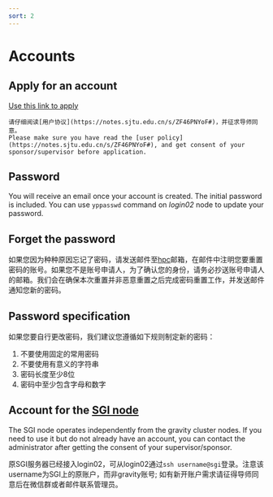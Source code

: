```yaml
---
sort: 2
---
```


# Accounts

## Apply for an account

[Use this link to apply](https://forms.office.com/Pages/ResponsePage.aspx?id=-f5HFYhWBkCG2kSQ-Sc_lW_CRAlVS3tEtz1OEMF6VRNUMUNLOUVOSFhSMTJSTzJSUVozQldJVlRDUy4u)

```warning
请仔细阅读[用户协议](https://notes.sjtu.edu.cn/s/ZF46PNYoF#)，并征求导师同意。
Please make sure you have read the [user policy](https://notes.sjtu.edu.cn/s/ZF46PNYoF#), and get consent of your sponsor/supervisor before application.
```

## Password

You will receive an email once your account is created.
The initial password is included.
You can use `yppasswd` command on *login02* node to update your password.

## Forget the password

如果您因为种种原因忘记了密码，请发送邮件至[hpc](https://gravity-doc.github.io/contact.html)邮箱，在邮件中注明您要重置密码的账号。如果您不是账号申请人，为了确认您的身份，请务必抄送账号申请人的邮箱。我们会在确保本次重置并非恶意重置之后完成密码重置工作，并发送邮件通知您新的密码。

## Password specification

如果您要自行更改密码，我们建议您遵循如下规则制定新的密码：

1. 不要使用固定的常用密码
2. 不要使用有意义的字符串
3. 密码长度至少8位
4. 密码中至少包含字母和数字

## Account for the [SGI node](https://gravity-doc.github.io/intro.html#sgi-node)

The SGI node operates independently from the gravity cluster nodes. If you need to use it but do not already have an account, you can contact the administrator after getting the consent of your supervisor/sponsor.

原SGI服务器已经接入login02，可从login02通过`ssh username@sgi`登录。注意该username为SGI上的原账户，而非gravity账号; 如有新开账户需求请征得导师同意后在微信群或者邮件联系管理员。
